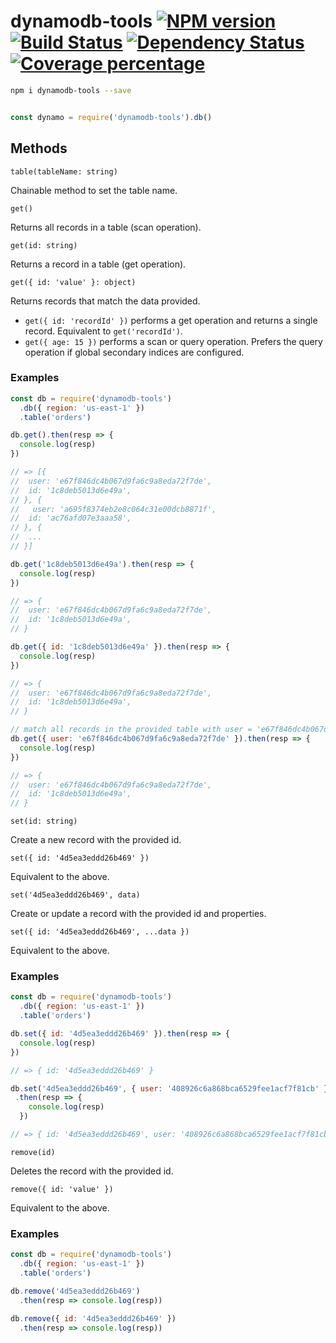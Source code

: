 # dynamodb-tools [![NPM version][npm-image]][npm-url] [![Build Status][travis-image]][travis-url] [![Dependency Status][daviddm-image]][daviddm-url] [![Coverage percentage][coveralls-image]][coveralls-url]

```bash
npm i dynamodb-tools --save
```

```js

const dynamo = require('dynamodb-tools').db()

```

## Methods

`table(tableName: string)`

Chainable method to set the table name.

`get()`

Returns all records in a table (scan operation).

`get(id: string)`

Returns a record in a table (get operation).

`get({ id: 'value' }: object)`

Returns records that match the data provided.
 - `get({ id: 'recordId' })` performs a get operation and returns a single record. Equivalent to `get('recordId')`.
 - `get({ age: 15 })` performs a scan or query operation. Prefers the query operation if global secondary indices are configured.

### Examples

```js
const db = require('dynamodb-tools')
  .db({ region: 'us-east-1' })
  .table('orders')

db.get().then(resp => {
  console.log(resp)
})

// => [{
//  user: 'e67f846dc4b067d9fa6c9a8eda72f7de',
//  id: '1c8deb5013d6e49a',
// }, {
//   user: 'a695f8374eb2e8c064c31e00dcb8871f',
//  id: 'ac76afd07e3aaa58',
// }, {
//  ...
// }]

db.get('1c8deb5013d6e49a').then(resp => {
  console.log(resp)
})

// => {
//  user: 'e67f846dc4b067d9fa6c9a8eda72f7de',
//  id: '1c8deb5013d6e49a',
// }

db.get({ id: '1c8deb5013d6e49a' }).then(resp => {
  console.log(resp)
})

// => {
//  user: 'e67f846dc4b067d9fa6c9a8eda72f7de',
//  id: '1c8deb5013d6e49a',
// }

// match all records in the provided table with user = 'e67f846dc4b067d9fa6c9a8eda72f7de'
db.get({ user: 'e67f846dc4b067d9fa6c9a8eda72f7de' }).then(resp => {
  console.log(resp)
})

// => {
//  user: 'e67f846dc4b067d9fa6c9a8eda72f7de',
//  id: '1c8deb5013d6e49a',
// }

```

`set(id: string)`

Create a new record with the provided id.

`set({ id: '4d5ea3eddd26b469' })`

Equivalent to the above.

`set('4d5ea3eddd26b469', data)`

Create or update a record with the provided id and properties.

`set({ id: '4d5ea3eddd26b469', ...data })`

Equivalent to the above.

### Examples

```js
const db = require('dynamodb-tools')
  .db({ region: 'us-east-1' })
  .table('orders')

db.set({ id: '4d5ea3eddd26b469' }).then(resp => {
  console.log(resp)
})

// => { id: '4d5ea3eddd26b469' }

db.set('4d5ea3eddd26b469', { user: '408926c6a868bca6529fee1acf7f81cb' }) 
 .then(resp => {
    console.log(resp)
  })

// => { id: '4d5ea3eddd26b469', user: '408926c6a868bca6529fee1acf7f81cb' }
```

`remove(id)`

Deletes the record with the provided id.

`remove({ id: 'value' })` 

Equivalent to the above.

### Examples

```js
const db = require('dynamodb-tools')
  .db({ region: 'us-east-1' })
  .table('orders')

db.remove('4d5ea3eddd26b469')
  .then(resp => console.log(resp))

db.remove({ id: '4d5ea3eddd26b469' })
  .then(resp => console.log(resp))
```


[npm-image]: https://badge.fury.io/js/dynamodb-tools.svg
[npm-url]: https://npmjs.org/package/dynamodb-tools
[travis-image]: https://travis-ci.org/unshift/dynamodb-tools.svg?branch=master
[travis-url]: https://travis-ci.org/unshift/dynamodb-tools
[daviddm-image]: https://david-dm.org/unshift/dynamodb-tools.svg?theme=shields.io
[daviddm-url]: https://david-dm.org/unshift/dynamodb-tools
[coveralls-image]: https://coveralls.io/repos/unshift/dynamodb-tools/badge.svg
[coveralls-url]: https://coveralls.io/r/unshift/dynamodb-tools